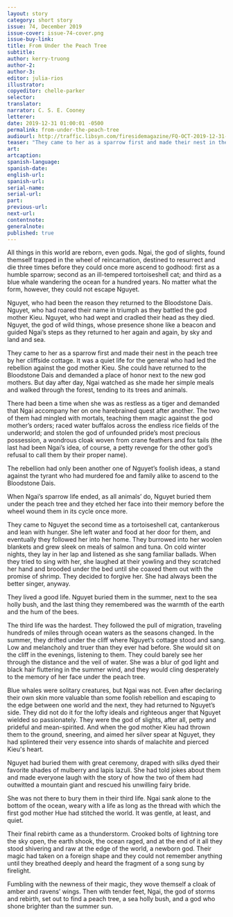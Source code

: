 ```yaml
---
layout: story
category: short story
issue: 74, December 2019
issue-cover: issue-74-cover.png
issue-buy-link:
title: From Under the Peach Tree
subtitle:
author: kerry-truong
author-2:
author-3:
editor: julia-rios
illustrator:
copyeditor: chelle-parker
selector:
translator:
narrator: C. S. E. Cooney
letterer:
date: 2019-12-31 01:00:01 -0500
permalink: from-under-the-peach-tree
audiourl: http://traffic.libsyn.com/firesidemagazine/FQ-OCT-2019-12-31-From_Under_the_Peach_Tree.mp3
teaser: "They came to her as a sparrow first and made their nest in the peach tree by her cliffside cottage."
art:
artcaption:
spanish-language:
spanish-date:
english-url:
spanish-url:
serial-name:
serial-url:
part:
previous-url:
next-url:
contentnote:
generalnote:
published: true
---
```


All things in this world are reborn, even gods. Ngai, the god of slights, found themself trapped in the wheel of reincarnation, destined to resurrect and die three times before they could once more ascend to godhood: first as a humble sparrow; second as an ill-tempered tortoiseshell cat; and third as a blue whale wandering the ocean for a hundred years. No matter what the form, however, they could not escape Nguyet.

Nguyet, who had been the reason they returned to the Bloodstone Dais. Nguyet, who had roared their name in triumph as they battled the god mother Kieu. Nguyet, who had wept and cradled their head as they died. Nguyet, the god of wild things, whose presence shone like a beacon and guided Ngai’s steps as they returned to her again and again, by sky and land and sea.

They came to her as a sparrow first and made their nest in the peach tree by her cliffside cottage. It was a quiet life for the general who had led the rebellion against the god mother Kieu. She could have returned to the Bloodstone Dais and demanded a place of honor next to the new god mothers. But day after day, Ngai watched as she made her simple meals and walked through the forest, tending to its trees and animals.

There had been a time when she was as restless as a tiger and demanded that Ngai accompany her on one harebrained quest after another. The two of them had mingled with mortals, teaching them magic against the god mother’s orders; raced water buffalos across the endless rice fields of the underworld; and stolen the god of unfounded pride’s most precious possession, a wondrous cloak woven from crane feathers and fox tails (the last had been Ngai’s idea, of course, a petty revenge for the other god’s refusal to call them by their proper name).

The rebellion had only been another one of Nguyet’s foolish ideas, a stand against the tyrant who had murdered foe and family alike to ascend to the Bloodstone Dais.

When Ngai’s sparrow life ended, as all animals’ do, Nguyet buried them under the peach tree and they etched her face into their memory before the wheel wound them in its cycle once more.

They came to Nguyet the second time as a tortoiseshell cat, cantankerous and lean with hunger. She left water and food at her door for them, and eventually they followed her into her home. They burrowed into her woolen blankets and grew sleek on meals of salmon and tuna. On cold winter nights, they lay in her lap and listened as she sang familiar ballads. When they tried to sing with her, she laughed at their yowling and they scratched her hand and brooded under the bed until she coaxed them out with the promise of shrimp. They decided to forgive her. She had always been the better singer, anyway.

They lived a good life. Nguyet buried them in the summer, next to the sea holly bush, and the last thing they remembered was the warmth of the earth and the hum of the bees.

The third life was the hardest. They followed the pull of migration, traveling hundreds of miles through ocean waters as the seasons changed. In the summer, they drifted under the cliff where Nguyet’s cottage stood and sang. Low and melancholy and truer than they ever had before. She would sit on the cliff in the evenings, listening to them. They could barely see her through the distance and the veil of water. She was a blur of god light and black hair fluttering in the summer wind, and they would cling desperately to the memory of her face under the peach tree.

Blue whales were solitary creatures, but Ngai was not. Even after declaring their own skin more valuable than some foolish rebellion and escaping to the edge between one world and the next, they had returned to Nguyet’s side. They did not do it for the lofty ideals and righteous anger that Nguyet wielded so passionately. They were the god of slights, after all, petty and prideful and mean-spirited. And when the god mother Kieu had thrown them to the ground, sneering, and aimed her silver spear at Nguyet, they had splintered their very essence into shards of malachite and pierced Kieu's heart.

Nguyet had buried them with great ceremony, draped with silks dyed their favorite shades of mulberry and lapis lazuli. She had told jokes about them and made everyone laugh with the story of how the two of them had outwitted a mountain giant and rescued his unwilling fairy bride.

She was not there to bury them in their third life. Ngai sank alone to the bottom of the ocean, weary with a life as long as the thread with which the first god mother Hue had stitched the world. It was gentle, at least, and quiet.

Their final rebirth came as a thunderstorm. Crooked bolts of lightning tore the sky open, the earth shook, the ocean raged, and at the end of it all they stood shivering and raw at the edge of the world, a newborn god. Their magic had taken on a foreign shape and they could not remember anything until they breathed deeply and heard the fragment of a song sung by firelight.

Fumbling with the newness of their magic, they wove themself a cloak of amber and ravens’ wings. Then with tender feet, Ngai, the god of storms and rebirth, set out to find a peach tree, a sea holly bush, and a god who shone brighter than the summer sun.
